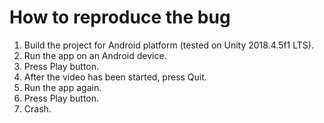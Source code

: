 # How to reproduce the bug

1. Build the project for Android platform (tested on Unity 2018.4.5f1 LTS).
1. Run the app on an Android device.
1. Press Play button.
1. After the video has been started, press Quit.
1. Run the app again.
1. Press Play button.
1. Crash.
